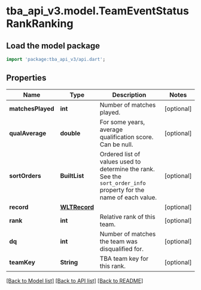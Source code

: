 # tba_api_v3.model.TeamEventStatusRankRanking

## Load the model package
```dart
import 'package:tba_api_v3/api.dart';
```

## Properties
Name | Type | Description | Notes
------------ | ------------- | ------------- | -------------
**matchesPlayed** | **int** | Number of matches played. | [optional] 
**qualAverage** | **double** | For some years, average qualification score. Can be null. | [optional] 
**sortOrders** | **BuiltList<num>** | Ordered list of values used to determine the rank. See the `sort_order_info` property for the name of each value. | [optional] 
**record** | [**WLTRecord**](WLTRecord.md) |  | [optional] 
**rank** | **int** | Relative rank of this team. | [optional] 
**dq** | **int** | Number of matches the team was disqualified for. | [optional] 
**teamKey** | **String** | TBA team key for this rank. | [optional] 

[[Back to Model list]](../README.md#documentation-for-models) [[Back to API list]](../README.md#documentation-for-api-endpoints) [[Back to README]](../README.md)


